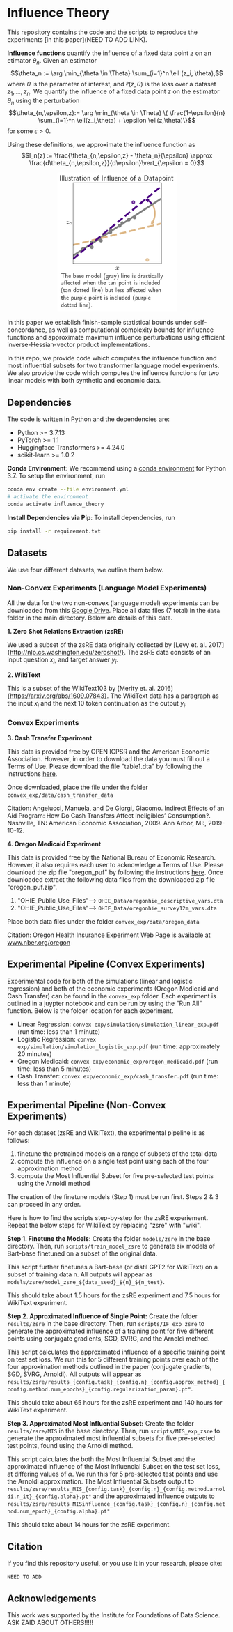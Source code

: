 # Influence Theory 
This repository contains the code and the scripts to reproduce the experiments 
[in this paper](NEED TO ADD LINK). 

**Influence functions** quantify the influence of a fixed data point $z$ on an etimator $\theta_n$. 
Given an estimator $$\theta_n := \arg \min_{\theta \in \Theta} \sum_{i=1}^n \ell (z_i, \theta),$$ where 
$\theta$ is the parameter of interest, and $\ell(z,\theta)$ is the loss over a dataset $z_1,...,z_n$. We quantify the influence of a fixed data point $z$ on the estimator $\theta_n$ using the perturbation
$$\theta_{n,\epsilon,z}:= \arg \min_{\theta \in \Theta} \{ \frac{1-\epsilon}{n} \sum_{i=1}^n \ell(z_i,\theta) + \epsilon \ell(z,\theta)\}$$
for some $\epsilon > 0$.

Using these definitions, we approximate the influence function as
$$I_n(z) := \frac{\theta_{n,\epsilon,z} - \theta_n}{\epsilon} \approx \frac{d\theta_{n,\epsilon,z}}{d\epsilon}\vert_{\epsilon = 0}$$

<p align="center">
<img src="influence_function_visual.png" width="275">
</p>

In this paper we establish finish-sample statistical bounds under self-concordance, 
as well as computational complexity bounds for influence functions and 
approximate maximum influence perturbations using efficient inverse-Hessian-vector 
product implementations.

In this repo, we provide code which computes the influence function and most influential subsets for two transformer language model experiments. We also provide the code which computes the influence functions for two linear models with both synthetic and economic data.

## Dependencies
The code is written in Python and the dependencies are:
- Python >= 3.7.13
- PyTorch >= 1.1
- Huggingface Transformers >= 4.24.0
- scikit-learn >= 1.0.2

**Conda Environment**:
We recommend using a [conda environment](https://docs.conda.io/en/latest/miniconda.html)
for Python 3.7.
To setup the environment, run
```bash
conda env create --file environment.yml
# activate the environment
conda activate influence_theory
```
**Install Dependencies via Pip**:
To install dependencies, run
```bash
pip install -r requirement.txt
```
## Datasets
We use four different datasets, we outline them below. 

### Non-Convex Experiments (Language Model Experiments)
All the data for the two non-convex (language model) experiments can be downloaded from this [Google Drive](https://drive.google.com/drive/u/2/folders/10O8SPuWVR-1YrHf0U8amYR90FGg7EayF). Place all data files (7 total) in the `data` folder in the main directory. Below are details of this data.

**1. Zero Shot Relations Extraction (zsRE)**

We used a subset of the zsRE data originally collected by [Levy et. al. 2017]{http://nlp.cs.washington.edu/zeroshot/}. The zsRE data consists of an input question $x_i$, and target answer $y_i$. 

**2. WikiText**

This is a subset of the WikiText103 by [Merity et. al. 2016]{https://arxiv.org/abs/1609.07843}. The WikiText data has a paragraph as the input $x_i$ and the next 10 token continuation as the output $y_i$.

### Convex Experiments

**3. Cash Transfer Experiment**

This data is provided free by OPEN ICPSR and the American Economic Association. However, in order to download the data you must fill out a Terms of Use. Please download the file "table1.dta" by following the instructions [here](https://www.openicpsr.org/openicpsr/project/113289/version/V1/view?path=/openicpsr/113289/fcr:versions/V1/table1.dta&type=file). 

Once downloaded, place the file under the folder `convex_exp/data/cash_transfer_data` 

Citation: Angelucci, Manuela, and De Giorgi, Giacomo. Indirect Effects of an Aid Program: How Do Cash Transfers Affect Ineligibles’ Consumption?. Nashville, TN: American Economic Association, 2009. Ann Arbor, MI:, 2019-10-12.

**4. Oregon Medicaid Experiment**

This data is provided free by the National Bureau of Economic Research. However, it also requires each user to acknowledge a Terms of Use. Please download the zip file "oregon_puf" by following the instructions [here](https://www.nber.org/research/data/oregon-health-insurance-experiment-data). Once downloaded extract the following data files from the downloaded zip file "oregon_puf.zip".
  1. "OHIE_Public_Use_Files"--> `OHIE_Data/oregonhie_descriptive_vars.dta`
  2. "OHIE_Public_Use_Files"--> `OHIE_Data/oregonhie_survey12m_vars.dta`

Place both data files under the folder `convex_exp/data/oregon_data` 

Citation: Oregon Health Insurance Experiment Web Page is available at www.nber.org/oregon

## Experimental Pipeline (Convex Experiments)
Experimental code for both of the simulations (linear and logistic regression) and both of the economic experiments (Oregon Medicaid and Cash Transfer) can be found in the `convex_exp` folder. Each experiment is outlined in a juypter notebook and can be run by using the "Run All" function. Below is the folder location for each experiment.
* Linear Regression: `convex exp/simulation/simulation_linear_exp.pdf` (run time: less than 1 minute)
* Logistic Regression: `convex exp/simulation/simulation_logistic_exp.pdf` (run time: approximately 20 minutes)
* Oregon Medicaid: `convex exp/economic_exp/oregon_medicaid.pdf` (run time: less than 5 minutes)
* Cash Transfer: `convex exp/economic_exp/cash_transfer.pdf` (run time: less than 1 minute)

## Experimental Pipeline (Non-Convex Experiments)
For each dataset (zsRE and WikiText), the experimental pipeline is as follows:
1. finetune the pretrained models on a range of subsets of the total data
2. compute the influence on a single test point using each of the four approximation method
3. compute the Most Influential Subset for five pre-selected test points using the Arnoldi method

The creation of the finetune models (Step 1) must be run first. Steps 2 & 3 can proceed in any order.

Here is how to find the scripts step-by-step for the zsRE experiement. Repeat the below steps for WikiText by replacing "zsre" with "wiki". 

**Step 1. Finetune the Models:**
Create the folder `models/zsre` in the base directory. Then, run `scripts/train_model_zsre` to generate six models of Bart-base finetuned on a subset of the original data. 

This script further finetunes a Bart-base (or distil GPT2 for WikiText) on a subset of training data n. All outputs will appear as `models/zsre/model_zsre_${data_seed}_${n}_${n_test}`.

This should take about 1.5 hours for the zsRE experiment and 7.5 hours for WikiText experiment. 

**Step 2. Approximated Influence of Single Point:**
Create the folder `results/zsre` in the base directory. Then, run `scripts/IF_exp_zsre` to generate the approximated influence of a training point for five different points using conjugate gradients, SGD, SVRG, and the Arnoldi method.

This script calculates the approximated influence of a specific training point on test set loss. We run this for 5 different training points over each of the four approximation methods outlined in the paper (conjugate gradients, SGD, SVRG, Arnoldi). All outputs will appear as `results/zsre/results_{config.task}_{config.n}_{config.approx_method}_{config.method.num_epochs}_{config.regularization_param}.pt"`.

This should take about 65 hours for the zsRE experiment and 140 hours for WikiText experiment. 

**Step 3. Approximated Most Influential Subset:**
Create the folder `results/zsre/MIS` in the base directory. Then, run `scripts/MIS_exp_zsre` to generate the approximated most influential subsets for five pre-selected test points, found using the Arnoldi method.

This script calculates the both the Most Influential Subset and the approximated influence of the Most Influencial Subset on the test set loss, at differing values of $\alpha$. We run this for 5 pre-selected test points and use the Arnoldi approximation. The Most Influential Subsets output to `results/zsre/results_MIS_{config.task}_{config.n}_{config.method.arnoldi.n_it}_{config.alpha}.pt"` and the approximated influence outputs to `results/zsre/results_MISinfluence_{config.task}_{config.n}_{config.method.num_epoch}_{config.alpha}.pt"`

This should take about 14 hours for the zsRE experiment. 

## Citation
If you find this repository useful, or you use it in your research, please cite:
```
NEED TO ADD
```
    
## Acknowledgements
This work was supported by the Institute for Foundations of Data Science. ASK ZAID ABOUT OTHERS!!!!!
